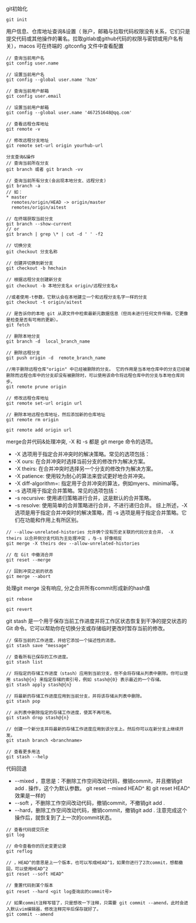 git初始化
```
git init
```

用户信息、仓库地址查询&设置（ 账户，邮箱与拉取代码权限没有关系，它们只是提交代码或其他操作的署名。拉取gitlab或github代码的权限与密钥或用户名有关），macos 可在终端的 .gitconfig 文件中查看配置
```
// 查询当前用户名
git config user.name

// 设置当前用户名 
git config --global user.name 'hzm'

// 查询当前用户邮箱
git config user.email

// 设置当前用户邮箱
git config --global user.name '467251648@qq.com'

// 查看远程仓库地址
git remote -v

// 修改远程分支地址
git remote set-url origin yourhub-url

分支查询&操作
// 查询当前所在分支
git branch 或者 git branch -vv

// 查询当前所有分支(会出现本地分支、远程分支)
git branch -a
// 如：
* master
  remotes/origin/HEAD -> origin/master
  remotes/origin/aitest

// 在终端获取当前分支
git branch --show-current
// or
git branch | grep \* | cut -d ' ' -f2

// 切换分支
git checkout 分支名称

// 创建并切换到新分支
git checkout -b hmchain

// 根据远程分支创建新分支
git checkout -b 本地分支名x origin/远程分支名x

//或者使用-t参数，它默认会在本地建立一个和远程分支名字一样的分支
git checkout -t origin/aitest

// 是告诉你的本地 git 从源文件中检索最新元数据信息（但尚未进行任何文件传输，它更像是检查是否有可用的更新）。
git fetch

// 删除本地分支
git branch -d  local_branch_name

// 删除远程分支
git push origin -d  remote_branch_name

//用于删除远程仓库"origin" 中已经被删除的分支。 它的作用是当本地仓库中的分支已经被删除而远程仓库中的分支却没有被删除时，可以使用该命令将远程仓库中的分支与本地仓库同步。
git remote prune origin

// 修改远程仓库地址
git remote set-url origin url

// 删除本地远程仓库地址，然后添加新的仓库地址
git remote rm origin

git remote add origin url
```

merge合并代码&处理冲突, -X 和 -s 都是 git merge 命令的选项。
- -X 选项用于指定合并冲突时的解决策略。常见的选项包括：
- -X ours: 在合并冲突时选择当前分支的修改作为解决方案。
- -X theirs: 在合并冲突时选择另一个分支的修改作为解决方案。
- -X patience: 使用较为耐心的算法来尝试更好地合并冲突。
- -X diff-algorithm=<algorithm>: 指定用于合并冲突的算法，例如myers、minimal等。
- -s 选项用于指定合并策略。常见的选项包括：
- -s recursive: 使用递归策略进行合并，这是默认的合并策略。
- -s resolve: 使用简单的合并策略进行合并，不进行递归合并。
综上所述，-X 选项是用于指定合并冲突时的解决策略，而 -s 选项是用于指定合并策略。它们在功能和作用上有所区别。
```
// --allow-unrelated-histories 允许俩个没有历史关联的代码分支合并， -X theirs 以合并侧分支代码为主处理冲突 ，与-s 好像相反
git merge -X theirs dev --allow-unrelated-histories

// 在 Git 中撤消合并
git reset --merge

// 回到冲突之前的状态
git merge --abort
```
处理git merge 没有响应, 分之合并所有commit形成新的hash值
```
git rebase

git revert
```

git stash 是一个用于保存当前工作进度并将工作区状态恢复到干净的提交状态的 Git 命令。它可以帮助你在切换分支或存储临时更改时暂存当前的修改。
```
// 保存当前的工作进度，并给它添加一个描述性的消息。
git stash save "message"

// 查看所有已保存的工作进度。
git stash list

// 将指定的存储工作进度（stash）应用到当前分支，但不会将存储从列表中删除。你可以使用 stash@{n} 来指定存储的索引号，例如 stash@{0} 表示最近的一个存储。
git stash apply stash@{n}

// 将最新的存储工作进度应用到当前分支，并将该存储从列表中删除。
git stash pop

// 从列表中删除指定的存储工作进度，使其不再可用。
git stash drop stash@{n}

// 创建一个新分支并将最新的存储工作进度应用到该分支上。然后你可以在新分支上继续开发。
git stash branch <branchname>

// 查看更多用法
git stash --help
```

代码回退
- --mixed ，意思是：不删除工作空间改动代码，撤销commit，并且撤销git add . 操作，这个为默认参数。
git reset --mixed HEAD^ 和 git reset HEAD^ 效果是一样的
- --soft ，不删除工作空间改动代码，撤销commit，不撤销git add .  
- --hard，删除工作空间改动代码，撤销commit，撤销git add . 注意完成这个操作后，就恢复到了上一次的commit状态。
```
// 查看代码提交历史 
git log

// 命令查看你的历史变更记录
git reflog

// ，HEAD^的意思是上一个版本，也可以写成HEAD^1，如果你进行了2次commit，想都撤回，可以使用HEAD^2 
git reset --soft HEAD^

// 重置代码到某个版本
git reset --hard <git log查询出的commit号>

// 如果commit注释写错了，只是想改一下注释，只需要 git commit --amend，此时会进入默认vim编辑器，修改注释完毕后保存就好了。
git commit --amend
```
